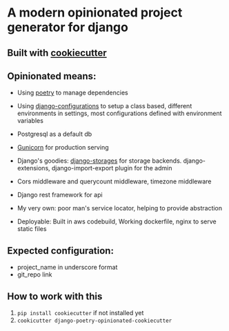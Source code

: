 # A modern opinionated project generator for django

## Built with [cookiecutter](https://cookiecutter.readthedocs.io/)

## Opinionated means:

* Using [poetry](https://python-poetry.org/) to manage dependencies

* Using [django-configurations](https://github.com/jazzband/django-configurations) to setup a class based, different environments in settings, most configurations defined with environment variables

* Postgresql as a default db

* [Gunicorn](https://gunicorn.org/) for production serving

* Django's goodies: [django-storages](https://django-storages.readthedocs.io/en/latest/) for storage backends. django-extensions, django-import-export plugin for the admin

* Cors middleware and querycount middleware, timezone middleware

* Django rest framework for api

* My very own: poor man's service locator, helping to provide abstraction

* Deployable: Built in aws codebuild, Working dockerfile, nginx to serve static files

## Expected configuration:
- project_name in underscore format
- git_repo link

## How to work with this

1. ```pip install cookiecutter``` if not installed yet
2. ```cookicutter django-poetry-opinionated-cookiecutter```